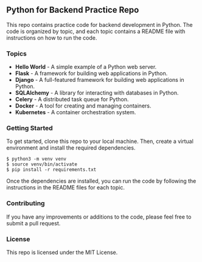 ## Python for Backend Practice Repo

This repo contains practice code for backend development in Python. The code is organized by topic, and each topic contains a README file with instructions on how to run the code.

### Topics

* **Hello World** - A simple example of a Python web server.
* **Flask** - A framework for building web applications in Python.
* **Django** - A full-featured framework for building web applications in Python.
* **SQLAlchemy** - A library for interacting with databases in Python.
* **Celery** - A distributed task queue for Python.
* **Docker** - A tool for creating and managing containers.
* **Kubernetes** - A container orchestration system.

### Getting Started

To get started, clone this repo to your local machine. Then, create a virtual environment and install the required dependencies.

```
$ python3 -m venv venv
$ source venv/bin/activate
$ pip install -r requirements.txt
```

Once the dependencies are installed, you can run the code by following the instructions in the README files for each topic.

### Contributing

If you have any improvements or additions to the code, please feel free to submit a pull request.

### License

This repo is licensed under the MIT License.